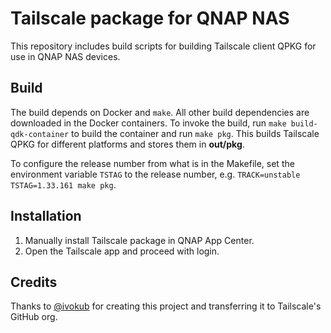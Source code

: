 # Tailscale package for QNAP NAS

This repository includes build scripts for building Tailscale client QPKG for
use in QNAP NAS devices.

## Build

The build depends on Docker and `make`. All other build dependencies are
downloaded in the Docker containers. To invoke the build, run
`make build-qdk-container` to build the container and run `make pkg`.
This builds Tailscale QPKG for different platforms and stores them in
**out/pkg**.

To configure the release number from what is in the Makefile,
set the environment variable `TSTAG` to the release number, e.g.
`TRACK=unstable TSTAG=1.33.161 make pkg`.

## Installation

1. Manually install Tailscale package in QNAP App Center.
2. Open the Tailscale app and proceed with login.

## Credits

Thanks to [@ivokub](https://github.com/ivokub/) for creating this
project and transferring it to Tailscale's GitHub org.
